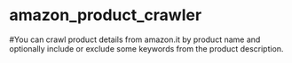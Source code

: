 # amazon_product_crawler
#You can crawl product details from amazon.it by product name and optionally include or exclude some keywords from the product description.
